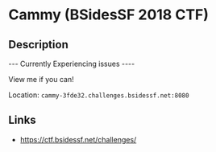 # Cammy (BSidesSF 2018 CTF)

## Description

>>>
--- Currently Experiencing issues ----

View me if you can!

Location: `cammy-3fde32.challenges.bsidessf.net:8080`
>>>

## Links
* https://ctf.bsidessf.net/challenges/
